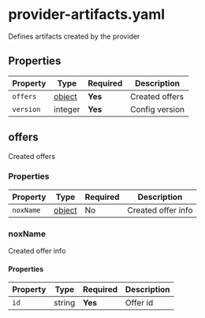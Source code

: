 # provider-artifacts.yaml

Defines artifacts created by the provider

## Properties

| Property  | Type              | Required | Description    |
|-----------|-------------------|----------|----------------|
| `offers`  | [object](#offers) | **Yes**  | Created offers |
| `version` | integer           | **Yes**  | Config version |

## offers

Created offers

### Properties

| Property  | Type               | Required | Description        |
|-----------|--------------------|----------|--------------------|
| `noxName` | [object](#noxname) | No       | Created offer info |

### noxName

Created offer info

#### Properties

| Property | Type   | Required | Description |
|----------|--------|----------|-------------|
| `id`     | string | **Yes**  | Offer id    |

